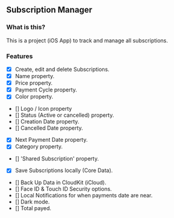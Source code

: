 ##  Subscription Manager

### What is this?

This is a project (iOS App) to track and manage all subscriptions.

### Features

- [x] Create, edit and delete Subscriptions.
- [x] Name property.
- [x] Price property.
- [x] Payment Cycle property.
- [x] Color property.
- [] Logo / Icon property
- [] Status (Active or cancelled) property.
- [] Creation Date property.
- [] Cancelled Date property.
- [x] Next Payment Date property.
- [x] Category property.
- [] 'Shared Subscription' property.
- [x] Save Subscriptions locally (Core Data).
- [] Back Up Data in CloudKit (iCloud).
- [] Face ID & Touch ID Security options.
- [] Local Notifications for when payments date are near.
- [] Dark mode.
- [] Total payed.
